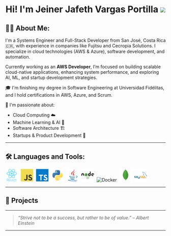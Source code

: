 
<div id="hey" align="center">
  <h1>
    Hi!
    I'm Jeiner Jafeth Vargas Portilla
    <img src="https://media.giphy.com/media/hvRJCLFzcasrR4ia7z/giphy.gif" width=40 />
  </h1>
</div>

## 👨‍💻 About Me:

I'm a Systems Engineer and Full-Stack Developer from San José, Costa Rica 🇨🇷, with experience in companies like Fujitsu and Cecropia Solutions. I specialize in cloud technologies (AWS & Azure), software development, and automation.

Currently working as an **AWS Developer**, I’m focused on building scalable cloud-native applications, enhancing system performance, and exploring AI, ML, and startup development strategies.

🎓 I'm finishing my degree in Software Engineering at Universidad Fidélitas, and I hold certifications in AWS, Azure, and Scrum.

🧠 I'm passionate about:
- Cloud Computing ☁️
- Machine Learning & AI 🤖
- Software Architecture 🏗️
- Startups & Product Development 🚀

---

## 🛠️ Languages and Tools:
<div>
  <img src="https://github.com/devicons/devicon/blob/master/icons/react/react-original-wordmark.svg" title="React" alt="React" width="40" height="40"/>&nbsp;
  <img src="https://github.com/devicons/devicon/blob/master/icons/javascript/javascript-original.svg" title="JavaScript" alt="JavaScript" width="40" height="40"/>&nbsp;
  <img src="https://github.com/devicons/devicon/blob/master/icons/typescript/typescript-original.svg" title="TypeScript" alt="TypeScript" width="40" height="40"/>&nbsp;
  <img src="https://github.com/devicons/devicon/blob/master/icons/python/python-original.svg" title="Python" alt="Python" width="40" height="40"/>&nbsp;
  <img src="https://github.com/devicons/devicon/blob/master/icons/java/java-original.svg" title="Java" alt="Java" width="40" height="40"/>&nbsp;
  <img src="https://github.com/devicons/devicon/blob/master/icons/nodejs/nodejs-original-wordmark.svg" title="NodeJS" alt="NodeJS" width="40" height="40"/>&nbsp;
  <img src="https://cdn.jsdelivr.net/gh/devicons/devicon/icons/docker/docker-original.svg" title="Docker" alt="Docker" width="40" height="40"/>&nbsp;
  <img src="https://github.com/devicons/devicon/blob/master/icons/mongodb/mongodb-original.svg" title="MongoDB" alt="MongoDB" width="40" height="40"/>&nbsp;
  <img src="https://github.com/devicons/devicon/blob/master/icons/mysql/mysql-original-wordmark.svg" title="MySQL" alt="MySQL" width="40" height="40"/>&nbsp;
</div>

---

## 📁 Projects

---

> _“Strive not to be a success, but rather to be of value.” – Albert Einstein_

---
